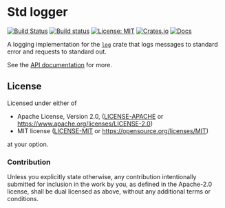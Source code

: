 # Std logger

[![Build Status](https://travis-ci.org/Thomasdezeeuw/std-logger.svg?branch=master)](https://travis-ci.org/Thomasdezeeuw/std-logger)
[![Build status](https://ci.appveyor.com/api/projects/status/7g7jjpnq0daq48x7?svg=true)](https://ci.appveyor.com/project/Thomasdezeeuw/std-logger)
[![License: MIT](https://img.shields.io/badge/license-MIT-blue.svg)](https://opensource.org/licenses/MIT)
[![Crates.io](https://img.shields.io/crates/v/std-logger.svg)](https://crates.io/crates/std-logger)
[![Docs](https://docs.rs/std-logger/badge.svg)](https://docs.rs/std-logger)

A logging implementation for the [`log`] crate that logs messages to standard
error and requests to standard out.

See the [API documentation] for more.

[`log`]: https://crates.io/crates/log
[API documentation]: https://docs.rs/std-logger

## License

Licensed under either of

 * Apache License, Version 2.0, ([LICENSE-APACHE](LICENSE-APACHE) or https://www.apache.org/licenses/LICENSE-2.0)
 * MIT license ([LICENSE-MIT](LICENSE-MIT) or https://opensource.org/licenses/MIT)

at your option.

### Contribution

Unless you explicitly state otherwise, any contribution intentionally submitted
for inclusion in the work by you, as defined in the Apache-2.0 license, shall be
dual licensed as above, without any additional terms or conditions.
